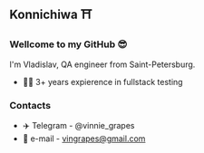 ## Konnichiwa :shinto_shrine:	

### Wellcome to my GitHub 😎

I'm Vladislav, 
QA engineer from Saint-Petersburg.

- 👨‍💻 3+ years expierence in fullstack testing

### Contacts
- ✈️ Telegram - @vinnie_grapes
- 📧 e-mail - vingrapes@gmail.com

<!--
**vinnie-grapes/vinnie-grapes** is a ✨ _special_ ✨ repository because its `README.md` (this file) appears on your GitHub profile.

Here are some ideas to get you started:

- 🔭 I’m currently working on ...
- 🌱 I’m currently learning ...
- 👯 I’m looking to collaborate on ...
- 🤔 I’m looking for help with ...
- 💬 Ask me about ...
- 📫 How to reach me: ...
- 😄 Pronouns: ...
- ⚡ Fun fact: ...
-->
